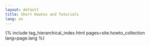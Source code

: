 ```yaml
---
layout: default
title: Short Howtos and Tutorials
lang: en
---
```


{% include tag_hierarchical_index.html pages=site.howto_collection lang=page.lang %}
